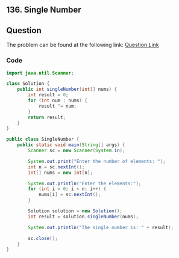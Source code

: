 ## 136. Single Number
## Question
The problem can be found at the following link: [Question Link](https://leetcode.com/problems/single-number/description/)

### Code

```java
import java.util.Scanner;

class Solution {
    public int singleNumber(int[] nums) {
        int result = 0;
        for (int num : nums) {
            result ^= num;
        }
        return result;
    }
}

public class SingleNumber {
    public static void main(String[] args) {
        Scanner sc = new Scanner(System.in);

        System.out.print("Enter the number of elements: ");
        int n = sc.nextInt();
        int[] nums = new int[n];

        System.out.println("Enter the elements:");
        for (int i = 0; i < n; i++) {
            nums[i] = sc.nextInt();
        }

        Solution solution = new Solution();
        int result = solution.singleNumber(nums);

        System.out.println("The single number is: " + result);

        sc.close();
    }
}

```